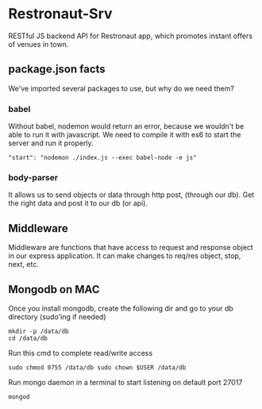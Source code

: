 # Restronaut-Srv
RESTful JS backend API for Restronaut app, which promotes instant offers of venues in town.

## package.json facts
We've imported several packages to use, but why do we need them?

### babel
Without babel, nodemon would return an error, because we wouldn't be able to run it with javascript. We need to compile it with es6 to start the server and run it properly.
```
"start": "nodemon ./index.js --exec babel-node -e js"
```

### body-parser
It allows us to send objects or data through http post, (through our db). Get the right data and post it to our db (or api).

## Middleware
Middleware are functions that have access to request and response object in our express application. It can make changes to req/res object, stop, next, etc.

## Mongodb on MAC
Once you install mongodb, create the following dir and go to your db directory (sudo'ing if needed)
```
mkdir -p /data/db
cd /data/db
```

Run this cmd to complete read/write access
```
sudo chmod 0755 /data/db sudo chown $USER /data/db
```

Run mongo daemon in a terminal to start listening on default port 27017
```
mongod
```